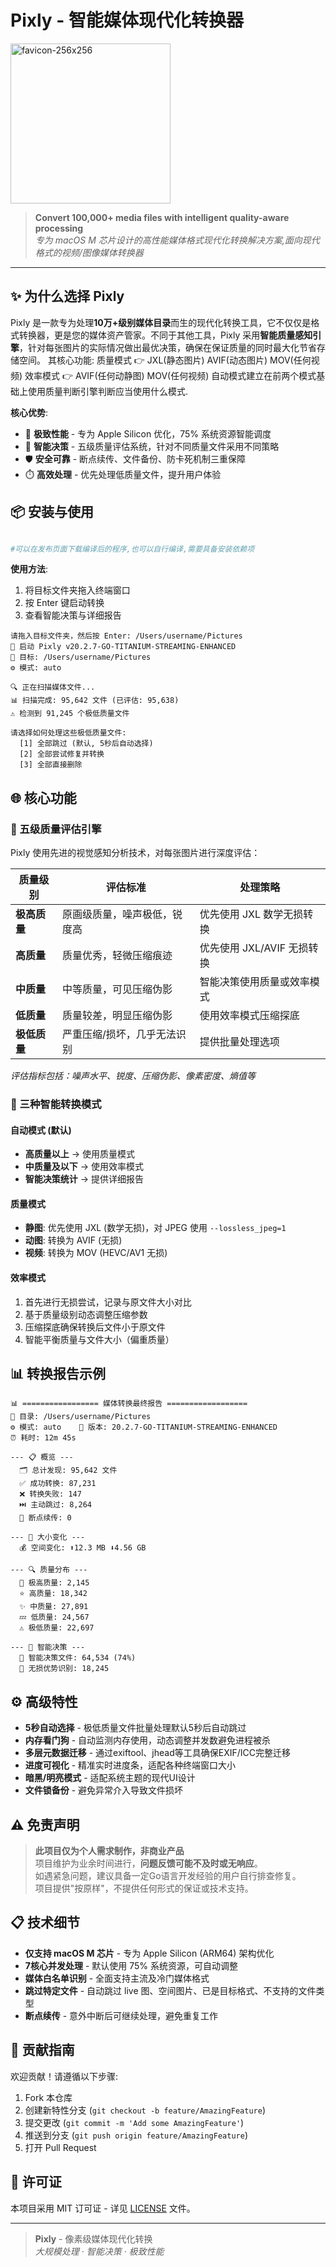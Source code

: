 # Pixly - 智能媒体现代化转换器

 <img width="256" height="256" alt="favicon-256x256" src="https://github.com/user-attachments/assets/6ab462a0-ce38-40ad-b151-ec728ef38025" />

 <!-- 极简像素化P字母，部分像素点采用渐变色表示格式转换 -->

> **Convert 100,000+ media files with intelligent quality-aware processing**  
> *专为 macOS M 芯片设计的高性能媒体格式现代化转换解决方案,面向现代格式的视频/图像媒体转换器*

---

## ✨ 为什么选择 Pixly

Pixly 是一款专为处理**10万+级别媒体目录**而生的现代化转换工具，它不仅仅是格式转换器，更是您的媒体资产管家。不同于其他工具，Pixly 采用**智能质量感知引擎**，针对每张图片的实际情况做出最优决策，确保在保证质量的同时最大化节省存储空间。
其核心功能: 质量模式 👉 JXL(静态图片) AVIF(动态图片) MOV(任何视频) 效率模式 👉 AVIF(任何动静图) MOV(任何视频) 自动模式建立在前两个模式基础上使用质量判断引擎判断应当使用什么模式.

**核心优势**:
- 🚀 **极致性能** - 专为 Apple Silicon 优化，75% 系统资源智能调度
- 🧠 **智能决策** - 五级质量评估系统，针对不同质量文件采用不同策略
- 🛡️ **安全可靠** - 断点续传、文件备份、防卡死机制三重保障
- ⏱️ **高效处理** - 优先处理低质量文件，提升用户体验

## 📦 安装与使用

```bash

#可以在发布页面下载编译后的程序,也可以自行编译,需要具备安装依赖项

```

**使用方法**:
1. 将目标文件夹拖入终端窗口
2. 按 Enter 键启动转换
3. 查看智能决策与详细报告

```
请拖入目标文件夹，然后按 Enter: /Users/username/Pictures
🚀 启动 Pixly v20.2.7-GO-TITANIUM-STREAMING-ENHANCED
📁 目标: /Users/username/Pictures
⚙️ 模式: auto

🔍 正在扫描媒体文件...
📊 扫描完成: 95,642 文件 (已评估: 95,638)
⚠️ 检测到 91,245 个极低质量文件

请选择如何处理这些极低质量文件:
  [1] 全部跳过 (默认, 5秒后自动选择)
  [2] 全部尝试修复并转换
  [3] 全部直接删除
```

## 🌐 核心功能

### 🧪 五级质量评估引擎
Pixly 使用先进的视觉感知分析技术，对每张图片进行深度评估：

| 质量级别 | 评估标准 | 处理策略 |
|----------|----------|----------|
| **极高质量** | 原画级质量，噪声极低，锐度高 | 优先使用 JXL 数学无损转换 |
| **高质量** | 质量优秀，轻微压缩痕迹 | 优先使用 JXL/AVIF 无损转换 |
| **中质量** | 中等质量，可见压缩伪影 | 智能决策使用质量或效率模式 |
| **低质量** | 质量较差，明显压缩伪影 | 使用效率模式压缩探底 |
| **极低质量** | 严重压缩/损坏，几乎无法识别 | 提供批量处理选项 |

*评估指标包括：噪声水平、锐度、压缩伪影、像素密度、熵值等*

### 🔄 三种智能转换模式

#### **自动模式** (默认)
- **高质量以上** → 使用质量模式
- **中质量及以下** → 使用效率模式
- **智能决策统计** → 提供详细报告

#### **质量模式**
- **静图**: 优先使用 JXL (数学无损)，对 JPEG 使用 `--lossless_jpeg=1`
- **动图**: 转换为 AVIF (无损)
- **视频**: 转换为 MOV (HEVC/AV1 无损)

#### **效率模式**
1. 首先进行无损尝试，记录与原文件大小对比
2. 基于质量级别动态调整压缩参数
3. 压缩探底确保转换后文件小于原文件
4. 智能平衡质量与文件大小（偏重质量）

## 📊 转换报告示例

```
📊 ================= 媒体转换最终报告 ==================
📁 目录: /Users/username/Pictures
⚙️ 模式: auto    🚀 版本: 20.2.7-GO-TITANIUM-STREAMING-ENHANCED
⏰ 耗时: 12m 45s

--- 📋 概览 ---
  🗂️ 总计发现: 95,642 文件
  ✅ 成功转换: 87,231
  ❌ 转换失败: 147
  ⏭️ 主动跳过: 8,264
  🔄 断点续传: 0

--- 💾 大小变化 ---
  💰 空间变化: ⬆️12.3 MB ⬇️4.56 GB

--- 🔍 质量分布 ---
  🌟 极高质量: 2,145
  ⭐ 高质量: 18,342
  ✨ 中质量: 27,891
  💤 低质量: 24,567
  ⚠️ 极低质量: 22,697

--- 🧠 智能决策 ---
  🧠 智能决策文件: 64,534 (74%)
  💎 无损优势识别: 18,245
```

## ⚙️ 高级特性

- **5秒自动选择** - 极低质量文件批量处理默认5秒后自动跳过
- **内存看门狗** - 自动监测内存使用，动态调整并发数避免进程被杀
- **多层元数据迁移** - 通过exiftool、jhead等工具确保EXIF/ICC完整迁移
- **进度可视化** - 精准实时进度条，适配各种终端窗口大小
- **暗黑/明亮模式** - 适配系统主题的现代UI设计
- **文件锁备份** - 避免异常介入导致文件损坏

## ⚠️ 免责声明

> **此项目仅为个人需求制作，非商业产品**  
> 项目维护为业余时间进行，**问题反馈可能不及时或无响应**。  
> 如遇紧急问题，建议具备一定Go语言开发经验的用户自行排查修复。  
> 项目提供"按原样"，不提供任何形式的保证或技术支持。

## 📋 技术细节

- **仅支持 macOS M 芯片** - 专为 Apple Silicon (ARM64) 架构优化
- **7核心并发处理** - 默认使用 75% 系统资源，可自动调整
- **媒体白名单识别** - 全面支持主流及冷门媒体格式
- **跳过特定文件** - 自动跳过 live 图、空间图片、已是目标格式、不支持的文件类型
- **断点续传** - 意外中断后可继续处理，避免重复工作

## 🤝 贡献指南

欢迎贡献！请遵循以下步骤:

1. Fork 本仓库
2. 创建新特性分支 (`git checkout -b feature/AmazingFeature`)
3. 提交更改 (`git commit -m 'Add some AmazingFeature'`)
4. 推送到分支 (`git push origin feature/AmazingFeature`)
5. 打开 Pull Request

## 📄 许可证

本项目采用 MIT 订可证 - 详见 [LICENSE](LICENSE) 文件。

---

> **Pixly** - 像素级媒体现代化转换  
> *大规模处理 · 智能决策 · 极致性能*
